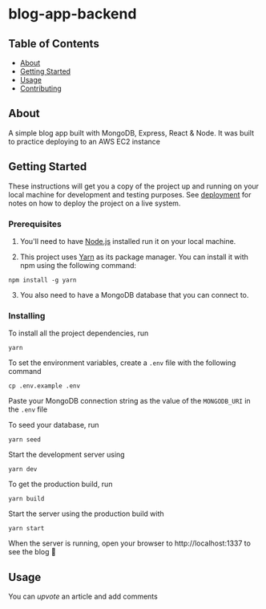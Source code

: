# blog-app-backend

## Table of Contents

- [About](#about)
- [Getting Started](#getting_started)
- [Usage](#usage)
- [Contributing](../CONTRIBUTING.md)

## About <a name = "about"></a>

A simple blog app built with MongoDB, Express, React & Node. It was built to practice deploying to an AWS EC2 instance

## Getting Started <a name = "getting_started"></a>

These instructions will get you a copy of the project up and running on your local machine for development and testing purposes. See [deployment](#deployment) for notes on how to deploy the project on a live system.

### Prerequisites

1. You'll need to have [Node.js](https://nodejs.org) installed run it on your local machine.

2. This project uses [Yarn](https://classic.yarnpkg.com) as its package manager. You can install it with npm using the following command:

```
npm install -g yarn
```

3. You also need to have a MongoDB database that you can connect to.

### Installing

To install all the project dependencies, run

```
yarn
```

To set the environment variables, create a `.env` file with the following command

```
cp .env.example .env
```

Paste your MongoDB connection string as the value of the `MONGODB_URI` in the `.env` file

To seed your database, run

```
yarn seed
```

Start the development server using

```
yarn dev
```

To get the production build, run

```
yarn build
```

Start the server using the production build with

```
yarn start
```

When the server is running, open your browser to http://localhost:1337 to see the blog 🙂

## Usage <a name = "usage"></a>

You can _upvote_ an article and add comments
